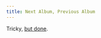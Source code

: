 ```yaml
---
title: Next Album, Previous Album
---
```


Tricky, [but done](http://www.wincent.com/a/support/bugs/show_bug.cgi?id=4).
